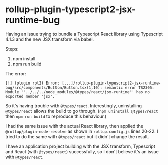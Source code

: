 # rollup-plugin-typescript2-jsx-runtime-bug

Having an issue trying to bundle a Typescript React library using Typescript 4.1.3 and the new JSX transform via babel.

Steps:

1. npm install
2. npm run build

The error:
```
[!] (plugin rpt2) Error: [...]/rollup-plugin-typescript2-jsx-runtime-bug/src/components/Button/Button.tsx(1,10): semantic error TS2305: Module '"../../../node_modules/@types/react/jsx-runtime"' has no exported member 'jsx'.
```

So it's having trouble with `@types/react`. Interestingly, uninstalling `@types/react` allows the build to go through. (`npm uninstall @types/react` then `npm run build` to reproduce this behaviour.)

I had the same issue with the actual React library, then applied the `@rollup/plugin-node-resolve` as shown in `rollup.config.js` lines 20-22. I tried to do the same with `@types/react` but it didn't change the result.

I have an application project building with the JSX transform, Typescript and React (with `@types/react`) successfully, so I don't believe it's an issue with `@types/react`.